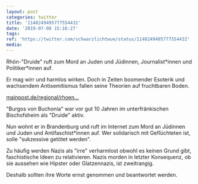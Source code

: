 ```yaml
---
layout: post
categories: twitter
title: '1148249495777554432'
date: '2019-07-08 15:16:27'
tags: 
ref: 'https://twitter.com/schwarzlichtwue/status/1148249495777554432'
media:
---
```

Rhön-"Druide" ruft zum Mord an Juden und Jüdinnen, Journalist\*innen und Politiker\*innen auf.



Er mag wirr und harmlos wirken. Doch in Zeiten boomender Esoterik und wachsendem Antisemitismus fallen seine Theorien auf fruchtbaren Boden.



[mainpost.de/regional/rhoen…](https://www.mainpost.de/regional/rhoengrabfeld/Rhoener-Druide-Rief-Rechtsextremist-zum-Mord-auf;art765,10271837) 


"Burgos von Buchonia" war vor gut 10 Jahren im unterfränkischen Bischofsheim als "Druide" aktiv.

Nun wohnt er in Brandenburg und ruft im Internet zum Mord an Jüdinnen und Juden und Antifaschist\*innen auf. Wer solidarisch mit Geflüchteten ist, solle "sukzessive getötet werden". 


Zu häufig werden Nazis als "irre" verharmlost obwohl es keinen Grund gibt, faschistische Ideen zu relativieren. Nazis morden in letzter Konsequenz, ob sie aussehen wie Hipster oder Glatzennazis, ist zweitrangig.



Deshalb sollten ihre Worte ernst genommen und beantwortet werden. 

